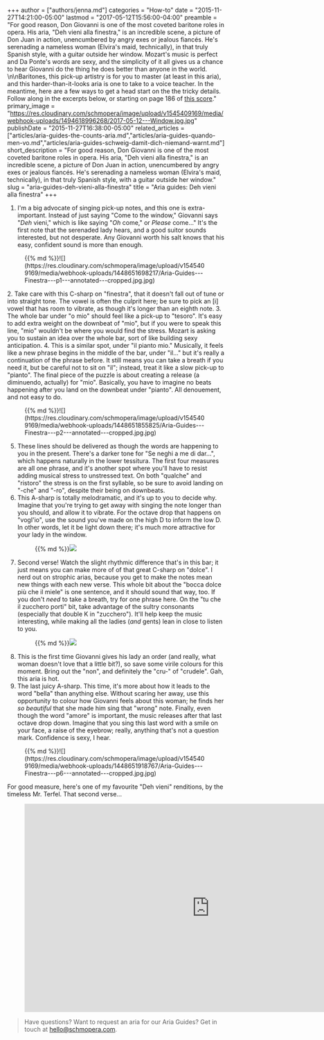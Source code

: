 +++
author = ["authors/jenna.md"]
categories = "How-to"
date = "2015-11-27T14:21:00-05:00"
lastmod = "2017-05-12T15:56:00-04:00"
preamble = "For good reason, Don Giovanni is one of the most coveted baritone roles in opera. His aria, \"Deh vieni alla finestra,\" is an incredible scene, a picture of Don Juan in action, unencumbered by angry exes or jealous fiancés. He's serenading a nameless woman (Elvira's maid, technically), in that truly Spanish style, with a guitar outside her window. Mozart's music is perfect and Da Ponte's words are sexy, and the simplicity of it all gives us a chance to hear Giovanni do the thing he does better than anyone in the world. \n\nBaritones, this pick-up artistry is for you to master (at least in this aria), and this harder-than-it-looks aria is one to take to a voice teacher. In the meantime, here are a few ways to get a head start on the the tricky details. Follow along in the excerpts below, or starting on page 186 of [this score](http://javanese.imslp.info/files/imglnks/usimg/1/1a/IMSLP68957-PMLP36804-Mozart_-_Don_Giovanni_it-eng_Vocal_Score.pdf)."
primary_image = "https://res.cloudinary.com/schmopera/image/upload/v1545409169/media/webhook-uploads/1494618996268/2017-05-12---Window.jpg.jpg"
publishDate = "2015-11-27T16:38:00-05:00"
related_articles = ["articles/aria-guides-the-counts-aria.md","articles/aria-guides-quando-men-vo.md","articles/aria-guides-schweig-damit-dich-niemand-warnt.md"]
short_description = "For good reason, Don Giovanni is one of the most coveted baritone roles in opera. His aria, &quot;Deh vieni alla finestra,&quot; is an incredible scene, a picture of Don Juan in action, unencumbered by angry exes or jealous fiancés. He&#039;s serenading a nameless woman (Elvira&#039;s maid, technically), in that truly Spanish style, with a guitar outside her window."
slug = "aria-guides-deh-vieni-alla-finestra"
title = "Aria guides: Deh vieni alla finestra"
+++

1. I'm a big advocate of singing pick-up notes, and this one is extra-important. Instead of just saying "Come to the window," Giovanni says "*Deh* vieni," which is like saying "*Oh* come," or *Please* come..." It's the first note that the serenaded lady hears, and a good suitor sounds interested, but not desperate. Any Giovanni worth his salt knows that his easy, confident sound is more than enough.
<figure data-type="image">{{% md %}}![](https://res.cloudinary.com/schmopera/image/upload/v1545409169/media/webhook-uploads/1448651698217/Aria-Guides---Finestra---p1---annotated---cropped.jpg.jpg)
</figure>
2. Take care with this C-sharp on "finestra", that it doesn't fall out of tune or into straight tone. The vowel is often the culprit here; be sure to pick an [i] vowel that has room to vibrate, as though it's longer than an eighth note.
3. The whole bar under "o mio" should feel like a pick-up to "tesoro". It's easy to add extra weight on the downbeat of "mio", but if you were to speak this line, "mio" wouldn't be where you would find the stress. Mozart is asking you to sustain an idea over the whole bar, sort of like building sexy anticipation.
4. This is a similar spot, under "il pianto mio." Musically, it feels like a new phrase begins in the middle of the bar, under "il..." but it's really a continuation of the phrase before. It still means you can take a breath if you need it, but be careful not to sit on "il"; instead, treat it like a slow pick-up to "pianto". The final piece of the puzzle is about creating a release (a diminuendo, actually) for "mio". Basically, you have to imagine no beats happening after you land on the downbeat under "pianto". All denouement, and not easy to do.<figure data-type="image">{{% md %}}![](https://res.cloudinary.com/schmopera/image/upload/v1545409169/media/webhook-uploads/1448651855825/Aria-Guides---Finestra---p2---annotated---cropped.jpg.jpg)
</figure>

5. These lines should be delivered as though the words are happening to you in the present. There's a darker tone for "Se neghi a me di dar...", which happens naturally in the lower tessitura. The first four measures are all one phrase, and it's another spot where you'll have to resist adding musical stress to unstressed text. On both "qualche" and "ristoro" the stress is on the first syllable, so be sure to avoid landing on "-che" and "-ro", despite their being on downbeats.
6. This A-sharp is totally melodramatic, and it's up to you to decide why. Imagine that you're trying to get away with singing the note longer than you should, and allow it to vibrate. For the octave drop that happens on "vogl'io", use the sound you've made on the high D to inform the low D. In other words, let it be light down there; it's much more attractive for your lady in the window.<figure data-type="image">{{% md %}}![](https://res.cloudinary.com/schmopera/image/upload/v1545409169/media/webhook-uploads/1448651884711/Aria-Guides---Finestra---p4---annotated---cropped.jpg.jpg)
</figure>

7. Second verse! Watch the slight rhythmic difference that's in this bar; it just means you can make more of of that great C-sharp on "dolce". I nerd out on strophic arias, because you get to make the notes mean new things with each new verse. This whole bit about the "bocca dolce più che il miele" is one sentence, and it should sound that way, too. If you don't *need* to take a breath, try for one phrase here. On the "tu che il zucchero porti" bit, take advantage of the sultry consonants (especially that double K in "zucchero"). It'll help keep the music interesting, while making all the ladies (*and* gents) lean in close to listen to you.<figure data-type="image">{{% md %}}![](https://res.cloudinary.com/schmopera/image/upload/v1545409169/media/webhook-uploads/1448651907216/Aria-Guides---Finestra---p5---annotated---cropped.jpg.jpg)
</figure>

8. This is the first time Giovanni gives his lady an order (and really, what woman doesn't love that a little bit?), so save some virile colours for this moment. Bring out the "non", and definitely the "cru-" of "crudele". Gah, this aria is hot.
9. The last juicy A-sharp. This time, it's more about how it leads to the word "bella" than anything else. Without scaring her away, use this opportunity to colour how Giovanni feels about this woman; he finds her *so beautiful* that she made him sing that "wrong" note. Finally, even though the word "amore" is important, the music releases after that last octave drop down. Imagine that you sing this last word with a smile on your face, a raise of the eyebrow; really, anything that's not a question mark. Confidence is sexy, I hear.

<figure data-type="image">{{% md %}}![](https://res.cloudinary.com/schmopera/image/upload/v1545409169/media/webhook-uploads/1448651918767/Aria-Guides---Finestra---p6---annotated---cropped.jpg.jpg)
</figure>

For good measure, here's one of my favourite "Deh vieni" renditions, by the timeless Mr. Terfel. That second verse...

<figure data-type="video">
<iframe width="854" height="480" src="https://www.youtube.com/embed/A6MLEumcr_k" frameborder="0" allowfullscreen></iframe>
</figure>

>Have questions? Want to request an aria for our Aria Guides? Get in touch at [hello@schmopera.com](mailto:hello@schmopera.com).
